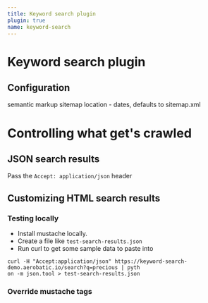 ```yaml
---
title: Keyword search plugin
plugin: true
name: keyword-search
---
```


# Keyword search plugin

## Configuration

semantic markup
sitemap location - dates, defaults to sitemap.xml

# Controlling what get's crawled

## JSON search results

Pass the `Accept: application/json` header

## Customizing HTML search results

### Testing locally

* Install mustache locally. 
* Create a file like `test-search-results.json`
* Run curl to get some sample data to paste into

~~~
curl -H "Accept:application/json" https://keyword-search-demo.aerobatic.io/search?q=precious | pyth
on -m json.tool > test-search-results.json
~~~

### Override mustache tags

